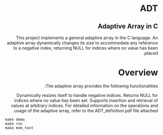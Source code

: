 <div dir="rtl" lang="he">

# ADT


## Adaptive Array in C
This project implements a general adaptive array in the C language. An adaptive array dynamically changes its size to accommodate any reference to a negative index, returning NULL for indices where no value has been placed.

# Overview
The adaptive array provides the following functionalities:

Dynamically resizes itself to handle negative indices.
Returns NULL for indices where no value has been set.
Supports insertion and retrieval of values at arbitrary indices.
For detailed information on the operations and usage of the adaptive array, refer to the ADT_definition.pdf file attached.

<div dir='ltr'>

    make demo
	make run
    make mem_test

</div>



</div>

